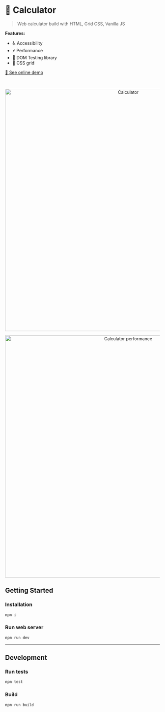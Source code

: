 # 🔢 Calculator

> Web calculator build with HTML, Grid CSS, Vanilla JS

**Features:**

- ♿️ Accessibility
- ⚡️ Performance
- 🐙 DOM Testing library
- 🎨 CSS grid

[🙈 See online demo](https://calculator-giodelabarrera.vercel.app)

<br/>
<p align="center">
    <img width="786" alt="Calculator" src="https://user-images.githubusercontent.com/1263588/111604850-07e2fe80-87d6-11eb-9665-f3abb4db4919.png">
</p>

<p align="center">
    <img width="786" alt="Calculator performance" src="https://user-images.githubusercontent.com/1263588/112833220-bae50f00-9096-11eb-9adb-36366de47927.png">
</p>

## Getting Started

### Installation

```sh
npm i
```

### Run web server

```sh
npm run dev
```

---

## Development

### Run tests

```sh
npm test
```

### Build

```sh
npm run build
```
